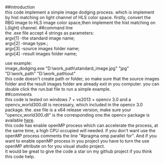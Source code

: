 ##introduction   
this code implement a simple image dodging process. which is implement by hist matching on light channel of HLS color space. firstly, convert the RBG image to HLS image color space,then implement the hist matching on L(light) channel.
##command line   
the .exe file accept 4 strings as parameters:   
argv[1]  -the standard image name;   
argv[2]  -image type.;   
argv[3]  -source images folder name;   
argv[4]  -result images folder name;   
   
use example:   
image_dodging.exe "D:\\work_path\\standard_image.jpg" "jpg" "D:\\work_path" "D:\\work_path\\out"   
this code doesn't create path or folder, so make sure that the source images folder and the result images folder are already exit in you computer.
you can double click the run.bat file to run a simple example.   
##comments   
this code is tested on windows 7 + vs2013 + opencv 3.0 and a opencv_world300.dll is necessary, which included in the opencv 3.0 package. the .exe file is a x64 release version, make sure your "opencv_world300.dll" is the corresponding one.the opencv package is available [here](http://sourceforge.net/projects/opencvlibrary/files/opencv-win/3.0.0/opencv-3.0.0.exe/download).    
this code has enable openMP process which can accelerate the process, at the same time, a high CPU occupied will needed. if you don't want use the openMP process comments the line "#pragma omp parallel for". And if you want to enable openMP process in you project you have to turn the use openMP attribute on for you visual studio project.   
It would be great to give the code a star on my github project if you think this code help.  